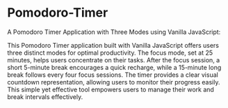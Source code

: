 # Pomodoro-Timer
A Pomodoro Timer Application with Three Modes using Vanilla JavaScript:

This Pomodoro Timer application built with Vanilla JavaScript offers users three distinct modes for optimal productivity. 
The focus mode, set at 25 minutes, helps users concentrate on their tasks. 
After the focus session, a short 5-minute break encourages a quick recharge, while a 15-minute long break follows every four focus sessions. 
The timer provides a clear visual countdown representation, allowing users to monitor their progress easily. 
This simple yet effective tool empowers users to manage their work and break intervals effectively.
